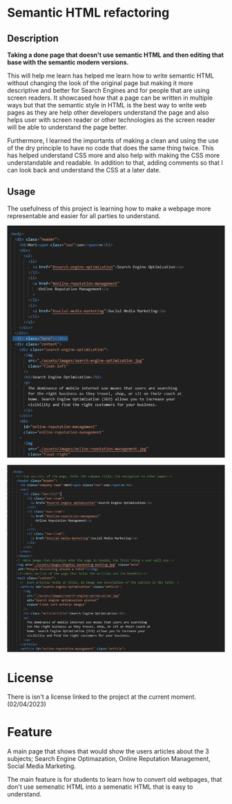 # Semantic HTML refactoring

## Description

**Taking a done page that doesn't use semantic HTML and then editing that base with the semantic modern versions.**

This will help me learn has helped me learn how to write semantic HTML without changing the look of the original page but making it more
descriptive and better for Search Engines and for people that are using screen readers. It showcased how that a page can be written in
multiple ways but that the semantic style in HTML is the best way to write web pages as they are help other developers understand the page
and also helps user with screen reader or other technologies as the screen reader will be able to understand the page better.

Furthermore, I learned the importants of making a clean and using the use of the dry principle to have no code that does the same thing twice.
This has helped understand CSS more and also help with making the CSS more understandable and readable. In addition to that, adding comments
so that I can look back and understand the CSS at a later date.

## Usage

The usefulness of this project is learning how to make a webpage more representable and easier for all parties to understand.

![Non-Semantic HTML](./Develop/assets/images/README-Images/Non-SemanticHTML.png)

![Semantic HTML](./Develop/assets/images/README-Images/SemenaticHTML.png)

# License

There is isn't a license linked to the project at the current moment. (02/04/2023)

# Feature

A main page that shows that would show the users articles about the 3 subjects; Search Engine Optimazation,
Online Reputation Management, Social Media Marketing.

The main feature is for students to learn how to convert old webpages, that don't use semenatic HTML into a
semenatic HTML that is easy to understand.
